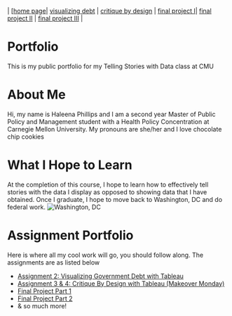 | [[home page](https://haleena426.github.io/Phillips-Haleena-Portfolio/)| [visualizing debt](https://haleena426.github.io/Phillips-Haleena-Portfolio/assignment2.html) | [critique by design](https://haleena426.github.io/Phillips-Haleena-Portfolio/assignment3.html) | [final project I](https://haleena426.github.io/Phillips-Haleena-Portfolio/final_project_Haleena.html)| [final project II](https://haleena426.github.io/Phillips-Haleena-Portfolio/final_project_Haleena_2.html) | [final project III](final-project-part-three) |


# Portfolio
This is my public portfolio for my Telling Stories with Data class at CMU

# About Me
Hi, my name is Haleena Phillips and I am a second year Master of Public Policy and Management student with a Health Policy Concentration at Carnegie Mellon University. My pronouns are she/her and I love chocolate chip cookies

# What I Hope to Learn
At the completion of this course, I hope to learn how to effectively tell stories with the data I display as opposed to showing data that I have obtained. Once I graduate, I hope to move back to Washington, DC and do federal work. 
![Washington, DC](https://www.rd.com/wp-content/uploads/2020/07/GettyImages-975466384-e1595621246508.jpg)

# Assignment Portfolio
Here is where all my cool work will go, you should follow along. The assignments are as listed below
* [Assignment 2: Visualizing Government Debt with Tableau](https://haleena426.github.io/Phillips-Haleena-Portfolio/assignment2.html)
* [Assignment 3 & 4: Critique By Design with Tableau (Makeover Monday)](https://haleena426.github.io/Phillips-Haleena-Portfolio/assignment3.html)
* [Final Project Part 1](https://haleena426.github.io/Phillips-Haleena-Portfolio/final_project_Haleena.html)
* [Final Project Part 2](https://haleena426.github.io/Phillips-Haleena-Portfolio/final_project_Haleena_2.html)
* & so much more!
